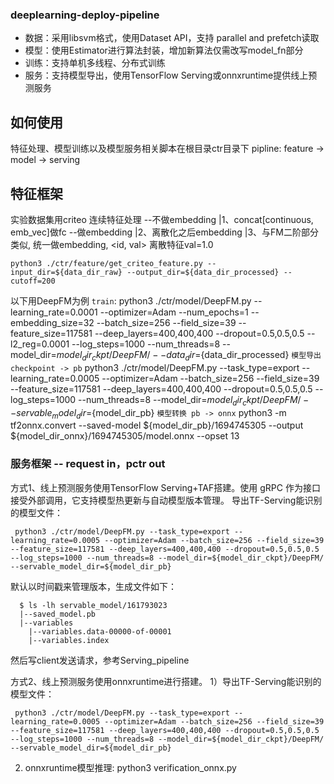 ### deeplearning-deploy-pipeline

* 数据：采用libsvm格式，使用Dataset API，支持 parallel and prefetch读取
* 模型：使用Estimator进行算法封装，增加新算法仅需改写model_fn部分
* 训练：支持单机多线程、分布式训练
* 服务：支持模型导出，使用TensorFlow Serving或onnxruntime提供线上预测服务

## 如何使用
特征处理、模型训练以及模型服务相关脚本在根目录ctr目录下
pipline: feature → model → serving

## 特征框架
实验数据集用criteo
连续特征处理
    --不做embedding
      |1、concat[continuous, emb_vec]做fc
    --做embedding
      |2、离散化之后embedding
      |3、与FM二阶部分类似, 统一做embedding, <id, val> 离散特征val=1.0

    python3 ./ctr/feature/get_criteo_feature.py --input_dir=${data_dir_raw} --output_dir=${data_dir_processed} --cutoff=200

以下用DeepFM为例
``train``:
    python3 ./ctr/model/DeepFM.py --learning_rate=0.0001 --optimizer=Adam --num_epochs=1 --embedding_size=32 --batch_size=256 --field_size=39 --feature_size=117581 --deep_layers=400,400,400 --dropout=0.5,0.5,0.5 --l2_reg=0.0001 --log_steps=1000 --num_threads=8 --model_dir=${model_dir_ckpt}/DeepFM/ --data_dir=${data_dir_processed}
``模型导出 checkpoint -> pb``
    python3 ./ctr/model/DeepFM.py --task_type=export --learning_rate=0.0005 --optimizer=Adam --batch_size=256 --field_size=39 --feature_size=117581 --deep_layers=400,400,400 --dropout=0.5,0.5,0.5 --log_steps=1000 --num_threads=8 --model_dir=${model_dir_ckpt}/DeepFM/ --servable_model_dir=${model_dir_pb}
``模型转换 pb -> onnx``
python3 -m tf2onnx.convert --saved-model ${model_dir_pb}/1694745305 --output ${model_dir_onnx}/1694745305/model.onnx --opset 13

### 服务框架 -- request in，pctr out
方式1、线上预测服务使用TensorFlow Serving+TAF搭建。使用 gRPC 作为接口接受外部调用，它支持模型热更新与自动模型版本管理。
导出TF-Serving能识别的模型文件：

     python3 ./ctr/model/DeepFM.py --task_type=export --learning_rate=0.0005 --optimizer=Adam --batch_size=256 --field_size=39 --feature_size=117581 --deep_layers=400,400,400 --dropout=0.5,0.5,0.5 --log_steps=1000 --num_threads=8 --model_dir=${model_dir_ckpt}/DeepFM/ --servable_model_dir=${model_dir_pb}

默认以时间戳来管理版本，生成文件如下：

      $ ls -lh servable_model/161793023
      |--saved_model.pb
      |--variables
        |--variables.data-00000-of-00001
        |--variables.index

然后写client发送请求，参考Serving_pipeline

方式2、线上预测服务使用onnxruntime进行搭建。
1）导出TF-Serving能识别的模型文件：

     python3 ./ctr/model/DeepFM.py --task_type=export --learning_rate=0.0005 --optimizer=Adam --batch_size=256 --field_size=39 --feature_size=117581 --deep_layers=400,400,400 --dropout=0.5,0.5,0.5 --log_steps=1000 --num_threads=8 --model_dir=${model_dir_ckpt}/DeepFM/ --servable_model_dir=${model_dir_pb}
2) onnxruntime模型推理:
    python3 verification_onnx.py

